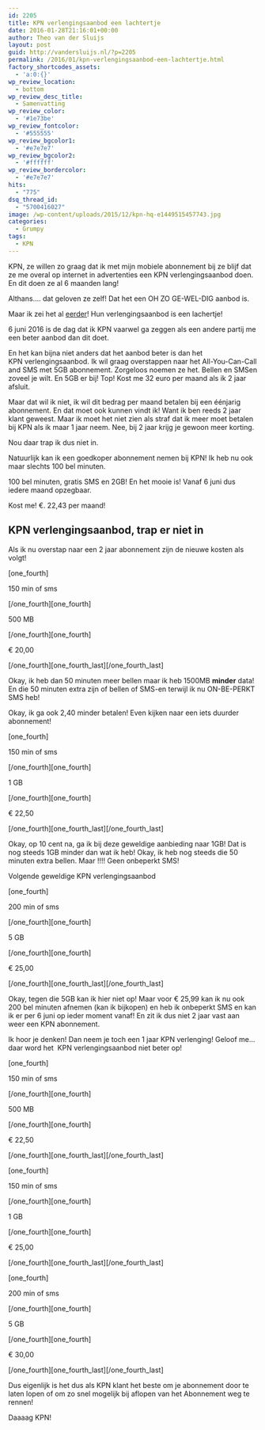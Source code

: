 ```yaml
---
id: 2205
title: KPN verlengingsaanbod een lachtertje
date: 2016-01-28T21:16:01+00:00
author: Theo van der Sluijs
layout: post
guid: http://vandersluijs.nl/?p=2205
permalink: /2016/01/kpn-verlengingsaanbod-een-lachtertje.html
factory_shortcodes_assets:
  - 'a:0:{}'
wp_review_location:
  - bottom
wp_review_desc_title:
  - Samenvatting
wp_review_color:
  - '#1e73be'
wp_review_fontcolor:
  - '#555555'
wp_review_bgcolor1:
  - '#e7e7e7'
wp_review_bgcolor2:
  - '#ffffff'
wp_review_bordercolor:
  - '#e7e7e7'
hits:
  - "775"
dsq_thread_id:
  - "5700416027"
image: /wp-content/uploads/2015/12/kpn-hq-e1449515457743.jpg
categories:
  - Grumpy
tags:
  - KPN
---
```

KPN, ze willen zo graag dat ik met mijn mobiele abonnement bij ze blijf dat ze me overal op internet in advertenties een KPN verlengingsaanbod doen. En dit doen ze al 6 maanden lang!

Althans&#8230;. dat geloven ze zelf! Dat het een OH ZO GE-WEL-DIG aanbod is.

Maar ik zei het al [eerder](https://vandersluijs.nl/blog/2015/12/kpn-mobiel-verlengingsaanbod-om-klanten-weg-te-jagen.html)! Hun verlengingsaanbod is een lachertje!<!--more-->

6 juni 2016 is de dag dat ik KPN vaarwel ga zeggen als een andere partij me een beter aanbod dan dit doet.

En het kan bijna niet anders dat het aanbod beter is dan het KPN verlengingsaanbod. Ik wil graag overstappen naar het All-You-Can-Call and SMS met 5GB abonnement. Zorgeloos noemen ze het. Bellen en SMSen zoveel je wilt. En 5GB er bij! Top! Kost me 32 euro per maand als ik 2 jaar afsluit.

Maar dat wil ik niet, ik wil dit bedrag per maand betalen bij een éénjarig abonnement. En dat moet ook kunnen vindt ik! Want ik ben reeds 2 jaar klant geweest. Maar ik moet het niet zien als straf dat ik meer moet betalen bij KPN als ik maar 1 jaar neem. Nee, bij 2 jaar krijg je gewoon meer korting.

Nou daar trap ik dus niet in.

Natuurlijk kan ik een goedkoper abonnement nemen bij KPN! Ik heb nu ook maar slechts 100 bel minuten.

100 bel minuten, gratis SMS en 2GB! En het mooie is! Vanaf 6 juni dus iedere maand opzegbaar.

Kost me! €. 22,43 per maand!

## KPN verlengingsaanbod, trap er niet in

Als ik nu overstap naar een 2 jaar abonnement zijn de nieuwe kosten als volgt!

[one_fourth]
  
150 min of sms
  
\[/one\_fourth\]\[one\_fourth\]
  
500 MB
  
\[/one\_fourth\]\[one\_fourth\]
  
€ 20,00
  
\[/one\_fourth\]\[one\_fourth\_last\][/one\_fourth_last]

Okay, ik heb dan 50 minuten meer bellen maar ik heb 1500MB **minder** data! En die 50 minuten extra zijn of bellen of SMS-en terwijl ik nu ON-BE-PERKT SMS heb!

Okay, ik ga ook 2,40 minder betalen! Even kijken naar een iets duurder abonnement!

[one_fourth]
  
150 min of sms
  
\[/one\_fourth\]\[one\_fourth\]
  
1 GB
  
\[/one\_fourth\]\[one\_fourth\]
  
€ 22,50
  
\[/one\_fourth\]\[one\_fourth\_last\][/one\_fourth_last]

Okay, op 10 cent na, ga ik bij deze geweldige aanbieding naar 1GB! Dat is nog steeds 1GB minder dan wat ik heb! Okay, ik heb nog steeds die 50 minuten extra bellen. Maar !!!! Geen onbeperkt SMS!

Volgende geweldige KPN verlengingsaanbod

[one_fourth]
  
200 min of sms
  
\[/one\_fourth\]\[one\_fourth\]
  
5 GB
  
\[/one\_fourth\]\[one\_fourth\]
  
€ 25,00
  
\[/one\_fourth\]\[one\_fourth\_last\][/one\_fourth_last]

Okay, tegen die 5GB kan ik hier niet op! Maar voor € 25,99 kan ik nu ook 200 bel minuten afnemen (kan ik bijkopen) en heb ik onbeperkt SMS en kan ik er per 6 juni op ieder moment vanaf! En zit ik dus niet 2 jaar vast aan weer een KPN abonnement.

Ik hoor je denken! Dan neem je toch een 1 jaar KPN verlenging! Geloof me&#8230; daar word het  KPN verlengingsaanbod niet beter op!

[one_fourth]
  
150 min of sms
  
\[/one\_fourth\]\[one\_fourth\]
  
500 MB
  
\[/one\_fourth\]\[one\_fourth\]
  
€ 22,50
  
\[/one\_fourth\]\[one\_fourth\_last\][/one\_fourth_last]

[one_fourth]
  
150 min of sms
  
\[/one\_fourth\]\[one\_fourth\]
  
1 GB
  
\[/one\_fourth\]\[one\_fourth\]
  
€ 25,00
  
\[/one\_fourth\]\[one\_fourth\_last\][/one\_fourth_last]

[one_fourth]
  
200 min of sms
  
\[/one\_fourth\]\[one\_fourth\]
  
5 GB
  
\[/one\_fourth\]\[one\_fourth\]
  
€ 30,00
  
\[/one\_fourth\]\[one\_fourth\_last\][/one\_fourth_last]

Dus eigenlijk is het dus als KPN klant het beste om je abonnement door te laten lopen of om zo snel mogelijk bij aflopen van het Abonnement weg te rennen!

Daaaag KPN!